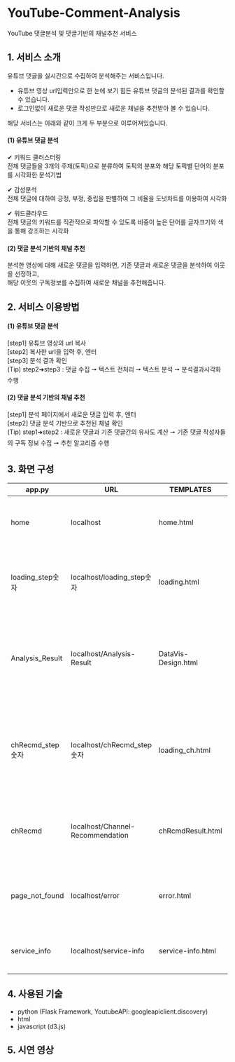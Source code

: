 # YouTube-Comment-Analysis
YouTube 댓글분석 및 댓글기반의 채널추천 서비스

## 1. 서비스 소개
유튜브 댓글을 실시간으로 수집하여 분석해주는 서비스입니다. 
- 유튜브 영상 url입력만으로 한 눈에 보기 힘든 유튜브 댓글의 분석된 결과를 확인할 수 있습니다.
- 로그인없이 새로운 댓글 작성만으로 새로운 채널을 추천받아 볼 수 있습니다.

해당 서비스는 아래와 같이 크게 두 부분으로 이루어져있습니다.

#### (1) 유튜브 댓글 분석
✔ 키워드 클러스터링 <br>
전체 댓글들을 3개의 주제(토픽)으로 분류하여 토픽의 분포와 해당 토픽별 단어의 분포를 시각화한 분석기법

✔ 감성분석 <br>
전체 댓글에 대하여 긍정, 부정, 중립을 판별하여 그 비율을 도넛차트를 이용하여 시각화

✔ 워드클라우드 <br>
전체 댓글의 키워드를 직관적으로 파악할 수 있도록 비중이 높은 단어를 글자크기와 색을 통해 강조하는 시각화

#### (2) 댓글 분석 기반의 채널 추천
분석한 영상에 대해 새로운 댓글을 입력하면, 기존 댓글과 새로운 댓글을 분석하여 이웃을 선정하고, <br>
해당 이웃의 구독정보를 수집하여 새로운 채널을 추천해줍니다.

## 2. 서비스 이용방법
#### (1) 유튜브 댓글 분석
[step1] 유튜브 영상의 url 복사 <br>
[step2] 복사한 url을 입력 후, 엔터 <br> 
[step3] 분석 결과 확인 <br>
(Tip) step2➜step3 : 댓글 수집 🠖 텍스트 전처리 🠖 텍스트 분석 🠖 분석결과시각화 수행  <br>

#### (2) 댓글 분석 기반의 채널 추천
[step1] 분석 페이지에서 새로운 댓글 입력 후, 엔터  <br>
[step2] 댓글 분석 기반으로 추천된 채널 확인  <br>
(Tip) step1➜step2 : 새로운 댓글과 기존 댓글간의 유사도 계산 🠖 기존 댓글 작성자들의 구독 정보 수집 🠖 추천 알고리즘 수행 <br>

## 3. 화면 구성
<table>
  <thead>
    <tr>
      <th> app.py</th>
      <th> URL </th>
      <th> TEMPLATES </th>
      <th>  </th>
     </tr>
  </thead>
  <tbody>
    <tr>
      <td> home </td>
      <td> localhost </td>
      <td> home.html </td>
      <td> 시작 페이지 (url 입력) </td>
    </tr>
    <tr>
      <td> loading_step숫자 </td>
      <td> localhost/loading_step숫자 </td>
      <td> loading.html </td>
      <td> 분석하는동안 로딩 페이지 </td>
    </tr>
    <tr>
      <td> Analysis_Result </td>
      <td> localhost/Analysis-Result</td>
      <td> DataVis-Design.html </td>
      <td> 분석결과 페이지 (새로운 댓글 입력) </td>
    </tr>
    <tr>
      <td> chRecmd_step숫자 </td>
      <td> localhost/chRecmd_step숫자</td>
      <td> loading_ch.html </td>
      <td> 채널추천이 이루어지는 동안 로딩페이지 </td>
    </tr>
    <tr>
      <td> chRecmd </td>
      <td> localhost/Channel-Recommendation</td>
      <td> chRcmdResult.html </td>
      <td> Top5 채널 추천 결과 페이지 </td>
    </tr>
    <tr>
      <td> page_not_found </td>
      <td> localhost/error</td>
      <td> error.html </td>
      <td> 에러발생시 나타나는 페이지 </td>
    </tr>
    <tr>
      <td> service_info </td>
      <td> localhost/service-info</td>
      <td> service-info.html </td>
      <td> 서비스 소개 페이지 </td>
    </tr>
  </tbody>
 </table>
 
## 4. 사용된 기술
- python (Flask Framework, YoutubeAPI: googleapiclient.discovery)
- html
- javascript (d3.js)

## 5. 시연 영상
